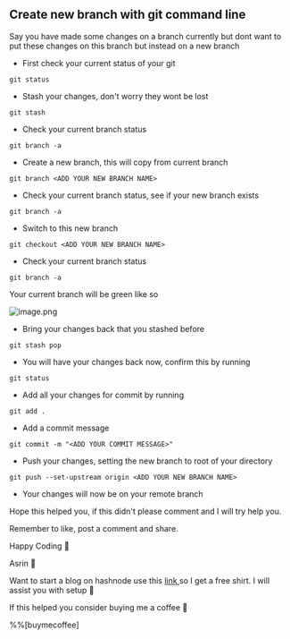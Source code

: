 ## Create new branch with git command line

Say you have made some changes on a branch currently but dont want to put these changes on this branch but instead on a new branch 

- First check your current status of your git 
```
git status
```

- Stash your changes, don't worry they wont be lost
```
git stash
```

- Check your current branch status 
```
git branch -a
```

- Create a new branch, this will copy from current branch 
```
git branch <ADD YOUR NEW BRANCH NAME>
```

- Check your current branch status, see if your new branch exists
```
git branch -a
```

- Switch to this new branch 
```
git checkout <ADD YOUR NEW BRANCH NAME>
```

- Check your current branch status
```
git branch -a
```
Your current branch will be green like so

![image.png](https://cdn.hashnode.com/res/hashnode/image/upload/v1636106844282/beXo52fXB.png)

- Bring your changes back that you stashed before 
```
git stash pop
```

- You will have your changes back now, confirm this by running
```
git status
```

- Add all your changes for commit by running
```
git add .
```

- Add a commit message
```
git commit -m "<ADD YOUR COMMIT MESSAGE>"
```

-  Push your changes, setting the new branch to root of your directory
```
git push --set-upstream origin <ADD YOUR NEW BRANCH NAME>
```

- Your changes will now be on your remote branch


Hope this helped you, if this didn't please comment and I will try help you.

Remember to like, post a comment and share.

Happy Coding 🙂

Asrin 🤙

Want to start a blog on hashnode use this [link ](https://hashnode.com/@azcodez/joinme) so I get a free shirt. I will assist you with setup 🙂

If this helped you consider buying me a coffee 🙂

%%[buymecoffee]
